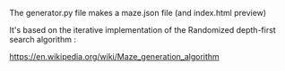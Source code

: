 The generator.py file makes a maze.json file (and index.html preview)

It's based on the iterative implementation of the 
Randomized depth-first search algorithm :

https://en.wikipedia.org/wiki/Maze_generation_algorithm


